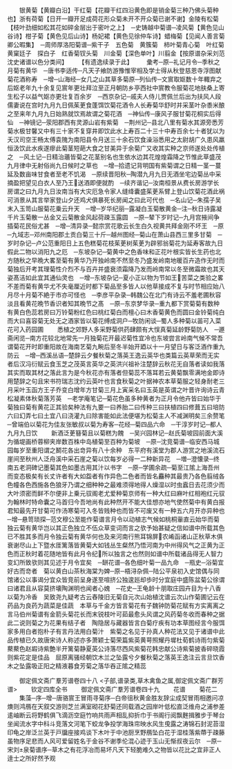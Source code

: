 <!-- { "loadSidebar": true } -->
　　银黄菊【黄瓣白沿】干红菊【花瓣干红四沿黄色即是销金菊三种乃佛头菊种也】浙有荷菊【日开一瓣开足成荷花形众菊未开不开众菊已谢不谢】金陵有松菊【枝叶劲细如松其花如碎金层出于密叶之上】　─史铸越中菊谱─凌风菊【黄色见山谷诗】柑子菊【黄色见后山诗】杨妃裙【黄色见徐仲车诗】蜡梅菊【见闻人善言菊卿公暇集】　─周师厚洛阳菊谱─紫干子　五色菊　黄簇菊　柿叶菊青心菊　叶红菊　黄窠廷子　探白子　红香菊钗头菊　川金菊【深色单叶】川翦金【按原谱杂采刘范沈史诸谱以色分类间】
　　【有遗逸续录于此】
　　彚考─原─礼记月令─季秋之月菊有黄华　─唐书李适传─凡天子飨防游豫惟宰相及学士得从秋登慈恩寺浮图献菊花酒称寿　─增─山海经─女几之山其草多菊原─列仙传─文賔取妪数十年輙弃之后妪老年九十余复见賔年更壮拜泣至正月朝防乡亭西社中賔教令服菊花地肤桑上寄生松子以益气妪亦更壮复百余岁　─西京杂记─戚夫人侍儿贾佩兰后出为扶风人段儒妻说在宫时九月九日佩茱茰食蓬饵饮菊花酒令人长寿菊华舒时并采茎叶杂黍米酿之至来年九月九日始熟就饮焉故谓之菊花酒　─神仙传─康风子服甘菊花桐实后得仙　─神镜记─荥阳郡西有灵源山岩有紫菊　─荆州记─县北八里有菊水其源旁悉芳菊水极甘馨又中有三十家不复穿井即饮此水上寿百二十三十中寿百余七十者犹以为夭汉司空王畅太傅袁隗为南阳县令月送三十余石饮食澡浴悉用之太尉胡广久患风羸恒汲饮此水疾遂瘳此菊茎短葩大食之甘美异于余菊广又收其实种之京师遂处处传植之　─风土记─日精治蘠皆菊之花茎别名也生依水边其花煌煌霜降之节惟此草盛茂九月律中无射俗尚九日候时之草也　─增─拾遗记背明国有紫菊谓之日精一茎一蔓延及数亩味甘食者至老不饥渴　─原续晋阳秋─陶潜九月九日无酒坐宅边菊丛中采摘盈把望见白衣人至乃王送酒即便就酌　─续齐谐记─汝南桓景从费长房游学长房谓之曰九月九日汝南当有大灾厄急令家人缝绛囊盛茱茰系臂上登山饮菊花酒此祸可消景从其言举家登山夕还鸡犬俱暴死长房闻之曰此可代也　─名山记─朱孺子吴末入玉笥山服菊花乗云升天　─增─岁华纪丽─露凝白玉菊散黄金─注─秋日诗露凝千片玉菊散一丛金又云菊散金风起荷疎玉露圆　─原─辇下岁时记─九月宫掖间争插菊花民俗尤甚　─增─清异录─懿宗赏花歌云长生白久视黄共拜金刚不坏王　─原─九域志─邓州南阳郡土贡白菊三十斤─越州图经─菊山在萧山县西三里多甘菊　─岁时杂记─卢公范重阳日上五色糕菊花枝茱茰树茱茰为辟邪翁菊花为延寿客故九日假此二物以消阳九之厄　─东坡杂记─菊黄中之色香味和正花叶根实皆长生药也北方随秋之早晩大畧至菊有黄华乃开独岭南不然至冬乃盛发岭南地暖百卉造作无时而菊独后开考其理菊性介烈不与百卉并盛衰须霜降乃发而岭南常以冬至微霜故也其天姿髙洁如此宜其通仙灵也　─增─东坡杂记─夏小正以物为节如王苦菜之类验之畧不差而菊有黄华尤不失毫厘近时都下菊品至多皆人以他草接成不复与时节相应始八月尽十月菊不絶于市亦可怪也　─李彦平杂录─韩魏公在北门有诗云不羞老圃秋容淡且看黄花晩节香识者知其晩节之髙　─原─东京梦华录─重九都下赏菊菊有数种有黄白色蕊若房曰万铃菊粉红色曰桃红菊白而檀心曰木香菊黄色而圆曰金铃菊纯白而大曰喜容菊无处无之酒家皆以菊花缚成洞户─牧防闲谈─蜀人多种菊以苖可入菜花可入药园圃
　　悉植之郊野人多采野菊供药肆颇有大悮真菊延龄野菊防人　─遯斋闲览─南方花较北地常先一月独菊花开最迟菊性宜冷也东坡尝言岭南气候不常吾谓菊花开时即重阳故在海南艺菊九畹后至冬半始开廼以十一月望日与客泛酒作重九防云　─增─西溪丛语─楚辞云夕餐秋菊之落英王逸云英华也类篇云英草荣而无实者后汉冯衍赋云食玉芝之茂英言英华之英洪兴祖补注楚辞云秋花无自落者读如我落其实而取其材之落此言为是今秋花亦有落者但菊蕊不落耳若云黄菊飘零满地金即诗用楚辞之句且宋书符瑞志沈约云英叶也言食秋菊之叶据神农本草菊服之轻身耐老三月采叶玉函方王子乔变白增年方甘菊三月上寅采名曰玉英是英谓之叶晋许询诗云青松凝素体秋菊落芳英　─老学庵笔记─菊花色虽多种黄者为正月令他卉皆曰始华于菊独曰菊有黄花正其验矣种法有九要一曰养胎二曰传种三曰扶植四曰修葺五曰培防六曰幻弄七曰土宜八曰浇灌九曰除害能如此法便堪为松菊主人不减渊明矣三余赘笔─曾端伯以菊花为佳友张敏叔以菊为寿客─花经─菊四品六命　─干淳岁时记─都人九月九日饮
　　新酒泛茰簮菊且以菊糕为餽　─吴兴园林记─赵氏菊坡园前面大溪为循堤画桥蓉柳夹岸数百株中岛植菊至百种为菊坡　─原─沈竞菊谱─临安西马城园每岁至重阳谓之鬭花各出竒异有八十余种　东平府有溪堂为郡人游赏之地溪流石崖间至秋州人泛舟溪中采石崖之菊以饮每岁必得一二种新异花　─増─澄懐录─终南五老洞碑记墨菊其色如墨古用其汁以书字　─原─学圃余疏─菊至江隂上海吾州而变态极矣有长丈许者有大如盌者有作异色二色者而皆名麤种其最贵乃各色翦绒各色幢各色西施各色狼牙乃谓之细种种之最难须得地得人燥湿以时虫蠧日去花须少而大叶须密而鲜不尔便非上乗元驭阁老尤爱种菊京师有一种大红曰麻叶红相袍红元驭为翰林时特命囊之马首归今吾地尚有此种然开不能大佳想亦地气使然菊中有黄白报君知最先开甘菊可作汤寒菊可入冬皆贱种也而皆不可废又有一种五六月开亦异种也　─增─悬笥琐探─范文穆公至能作菊谱言月令以动植志气候如桃桐軰直云始华而菊独云菊有黄华岂以其正色独立不伍众草变词而言之欤予始甚疑之信如谱中所载其色已不胜其多而月令独云菊有黄华何也及来河南行熊耳锦屏农崤函诸山正秋草木俱衰谢尽山上下暨水厓篱落皆黄菊大如钱丛生粲然乃悟河南为中州得风气之正黄为正色而正秋时着花随地皆有此月令纪所以独言之也然则如谱中所载诸品得无人智力变幻所致欤则其见述于月令宜矣　─缾花谱─各色细叶菊一品九命　─瓶史─浴菊宜好古而竒者　菊以黄白山茶秋海棠为婢─原─梧浔杂佩─陆公平泉初入史馆偶与同馆诸公以事谒分宜众皆竞前呈身遂至喧挤公独逡廵却歩时分宜庭中盛陈盆菊公徐谓曰诸君且从容莫挤壊陶渊明也闻者心媿　─花史─王龟龄十朋取庄园卉目为十八香以菊为冷香　吴致尧九疑考古云舂陵旧无菊自元次山始植沈谱云次山作菊圃记云在药品为良药为蔬菜是佳蔬　本草与千金方皆言菊花有子魏钟防菊花赋有方实离离之言马伯州菊谱有金箭头菊花长而末锐枝叶可茹最愈头风谓之风药菊冬收而春种之据此二说则菊之为花果有结子者　陶隐居与藏器皆言白菊疗疾有功本草图经言今服饵家多用白者抱朴子有言丹法用白菊汁　紫菊之名见于孙真人种花法又见于诸谱中此品传植已久故唐宋诗人称述亦多萧颖士菊荣篇紫英黄萼照耀丹墀杜荀鹤诗雨匀紫菊藂藂色赵嘏诗紫艶半开篱菊静夏英公诗落尽西风紫菊花韩忠献公诗紫菊披香碎晓霞则紫花定是佳品　屈原离骚经朝饮木兰之坠露兮夕餐秋菊之落英王逸注云言旦饮香木之坠露吸正阳之精液暮食芳菊之落华吞正隂之精蕊

　　御定佩文斋广羣芳谱卷四十八
<子部,谱录类,草木禽鱼之属,御定佩文斋广群芳谱>
　　钦定四库全书
　　御定佩文斋广羣芳谱卷四十九
　　花谱
　　菊花二
　　集藻─序─增─唐骆賔王冒雨寻菊序─白帝徂秋黄金胜友辞尘成契冒雨相邀问凉燠则鸿鴈在天叙交游则芝兰满室砌花舒菊还同载酒之园岸叶低松直泛维舟之浦参差逺岫断云将野鹤俱飞滴沥空庭竹响共雨声相乱抑折巾于书阁行阅飘麰揖雅步于琴台坐闻流水字中科斗竞落文河笔下蛟龙争投学海珠帘映水风生曵露之涛锦石封泥苔湿印龟之岸泛兰英于戸牖座接鸡谈下木叶于中池厨烹野鴈坠白花于湿桂落紫蔕于疎藤虽物序足悲而人风可爱留姓名于金谷不谢季伦混心迹于玉山无惭叔夜云尔　─原─宋刘泉菊谱序─草木之有花浮冶而易坏凡天下轻脆难久之物皆以花比之宜非正人逹士之所好然予观
